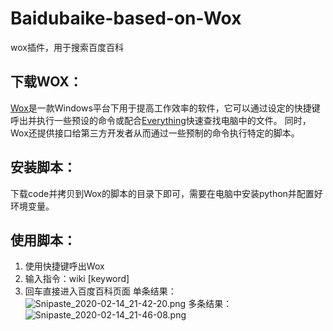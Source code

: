 # Baidubaike-based-on-Wox
wox插件，用于搜索百度百科
## 下载WOX：
[Wox](http://www.wox.one)是一款Windows平台下用于提高工作效率的软件，它可以通过设定的快捷键呼出并执行一些预设的命令或配合[Everything](https://www.voidtools.com/zh-cn/)快速查找电脑中的文件。
同时，Wox还提供接口给第三方开发者从而通过一些预制的命令执行特定的脚本。
## 安装脚本：
下载code并拷贝到Wox的脚本的目录下即可，需要在电脑中安装python并配置好环境变量。
## 使用脚本：
1. 使用快捷键呼出Wox
2. 输入指令：wiki  [keyword]
3. 回车直接进入百度百科页面
单条结果：
![Snipaste_2020-02-14_21-42-20.png](https://www.z4a.net/images/2020/02/14/Snipaste_2020-02-14_21-42-20.png)
多条结果：
![Snipaste_2020-02-14_21-46-08.png](https://www.z4a.net/images/2020/02/14/Snipaste_2020-02-14_21-46-08.png)
